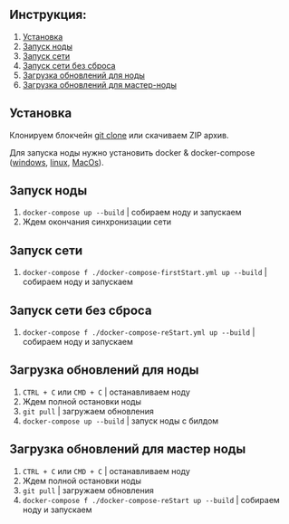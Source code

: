 ## Инструкция:
1. [Установка](#установка)
1. [Запуск ноды](#запуск-ноды)
1. [Запуск сети](#запуск-сети)
1. [Запуск сети без сброса](#запуск-сети-без-сброса)
1. [Загрузка обновлений для ноды](#загрузка-обновлений-для-ноды)
1. [Загрузка обновлений для мастер-ноды](#загрузка-обновлений-для-мастер-ноды)

## Установка
Клонируем блокчейн [git clone](https://git-scm.com/book/en/v2/Git-Basics-Getting-a-Git-Repository "git clone") или скачиваем ZIP архив.

Для запуска ноды нужно установить docker & docker-compose ([windows](https://docs.docker.com/desktop/install/windows-install/ "windows"), [linux](https://docs.docker.com/desktop/install/linux-install/ "linux"), [MacOs](https://docs.docker.com/desktop/install/mac-install/)).

## Запуск ноды
1. `docker-compose up --build` | собираем ноду и запускаем
2. Ждем окончания синхронизации сети

## Запуск сети
1. `docker-compose f ./docker-compose-firstStart.yml up --build` | собираем ноду и запускаем

## Запуск сети без сброса
1. `docker-compose f ./docker-compose-reStart.yml up --build` | собираем ноду и запускаем

## Загрузка обновлений для ноды
1. `CTRL + C` или `CMD + C` | останавливаем ноду
2. Ждем полной остановки ноды
3. `git pull` | загружаем обновления
4. `docker-compose up --build` | запуск ноды с билдом

## Загрузка обновлений для мастер ноды
1. `CTRL + C` или `CMD + C` | останавливаем ноду
2. Ждем полной остановки ноды
3. `git pull` | загружаем обновления
4. `docker-compose f ./docker-compose-reStart up --build` | собираем ноду и запускаем
